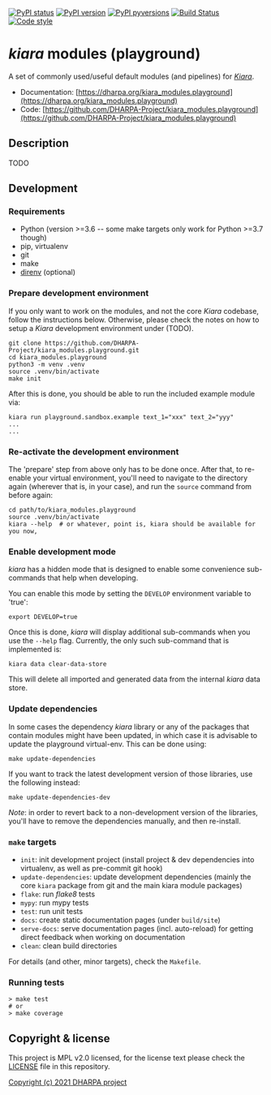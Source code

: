 [![PyPI status](https://img.shields.io/pypi/status/kiara_modules.playground.svg)](https://pypi.python.org/pypi/kiara/)
[![PyPI version](https://img.shields.io/pypi/v/kiara_modules.playground.svg)](https://pypi.python.org/pypi/kiara/)
[![PyPI pyversions](https://img.shields.io/pypi/pyversions/kiara_modules.playground.svg)](https://pypi.python.org/pypi/kiara/)
[![Build Status](https://img.shields.io/endpoint.svg?url=https%3A%2F%2Factions-badge.atrox.dev%2FDHARPA-Project%2Fkiara%2Fbadge%3Fref%3Ddevelop&style=flat)](https://actions-badge.atrox.dev/DHARPA-Project/kiara_modules.playground/goto?ref=develop)
[![Code style](https://img.shields.io/badge/code%20style-black-000000.svg)](https://github.com/ambv/black)

# *kiara* modules (playground)

A set of commonly used/useful default modules (and pipelines) for [*Kiara*](https://github.com/DHARPA-project/kiara).

 - Documentation: [https://dharpa.org/kiara_modules.playground](https://dharpa.org/kiara_modules.playground)
 - Code: [https://github.com/DHARPA-Project/kiara_modules.playground](https://github.com/DHARPA-Project/kiara_modules.playground)

## Description

TODO

## Development

### Requirements

- Python (version >=3.6 -- some make targets only work for Python >=3.7 though)
- pip, virtualenv
- git
- make
- [direnv](https://direnv.net/) (optional)


### Prepare development environment

If you only want to work on the modules, and not the core *Kiara* codebase, follow the instructions below. Otherwise, please
check the notes on how to setup a *Kiara* development environment under (TODO).

```console
git clone https://github.com/DHARPA-Project/kiara_modules.playground.git
cd kiara_modules.playground
python3 -m venv .venv
source .venv/bin/activate
make init
```

After this is done, you should be able to run the included example module via:

```console
kiara run playground.sandbox.example text_1="xxx" text_2="yyy"
...
...
```

### Re-activate the development environment

The 'prepare' step from above only has to be done once. After that, to re-enable your virtual environment,
you'll need to navigate to the directory again (wherever that is, in your case), and run the ``source`` command from before again:

```console
cd path/to/kiara_modules.playground
source .venv/bin/activate
kiara --help  # or whatever, point is, kiara should be available for you now,
```

### Enable development mode

*kiara* has a hidden mode that is designed to enable some convenience sub-commands that help when developing.

You can enable this mode by setting the ``DEVELOP`` environment variable to 'true':

```
export DEVELOP=true
```

Once this is done, *kiara* will display additional sub-commands when you use the ``--help`` flag. Currently, the only such
sub-command that is implemented is:

```
kiara data clear-data-store
```

This will delete all imported and generated data from the internal *kiara* data store.

### Update dependencies

In some cases the dependency *kiara* library or any of the packages that contain modules might have been updated, in which
case it is advisable to update the playground virtual-env. This can be done using:

```console
make update-dependencies
```

If you want to track the latest development version of those libraries, use the following instead:

```console
make update-dependencies-dev
```

*Note*: in order to revert back to a non-development version of the libraries, you'll have to remove the dependencies manually, and then re-install.


### ``make`` targets

- ``init``: init development project (install project & dev dependencies into virtualenv, as well as pre-commit git hook)
- ``update-dependencies``: update development dependencies (mainly the core ``kiara`` package from git and the main kiara module packages)
- ``flake``: run *flake8* tests
- ``mypy``: run mypy tests
- ``test``: run unit tests
- ``docs``: create static documentation pages (under ``build/site``)
- ``serve-docs``: serve documentation pages (incl. auto-reload) for getting direct feedback when working on documentation
- ``clean``: clean build directories

For details (and other, minor targets), check the ``Makefile``.


### Running tests

``` console
> make test
# or
> make coverage
```


## Copyright & license

This project is MPL v2.0 licensed, for the license text please check the [LICENSE](/LICENSE) file in this repository.

[Copyright (c) 2021 DHARPA project](https://dharpa.org)
